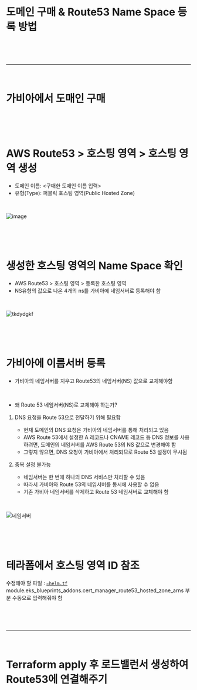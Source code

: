 # 도메인 구매 & Route53 Name Space 등록 방법

<br>
<br>
<br>

---

<br>

# 가비아에서 도매인 구매

<br>
<br>
<br>

# AWS Route53 > 호스팅 영역 > 호스팅 영역 생성

- 도메인 이름: <구매한 도매인 이름 입력> <br>
- 유형(Type): 퍼블릭 호스팅 영역(Public Hosted Zone)

<br>

![image](https://github.com/user-attachments/assets/16b1fb59-7684-4997-bd0e-e6a30c410cb6)

<br>
<br>
<br>

# 생성한 호스팅 영역의 Name Space 확인

- AWS Route53 > 호스팅 영역 > 등록한 호스팅 영역 <br>
- NS유형의 값으로 나온 4개의 ns를 가비아에 네임서버로 등록해야 함

<br>

![tkdydgkf](https://github.com/user-attachments/assets/a18c49d8-b584-4dfb-a34c-dc52eaf8371f)

<br>
<br>
<br>

# 가비아에 이름서버 등록

- 가비아의 네임서버를 지우고 Route53의 네임서버(NS) 값으로 교체해야함 <br>

<br>

- 왜 Route 53 네임서버(NS)로 교체해야 하는가? <br>

1. DNS 요청을 Route 53으로 전달하기 위해 필요함 <br>
    - 현재 도메인의 DNS 요청은 가비아의 네임서버를 통해 처리되고 있음 <br>
    - AWS Route 53에서 설정한 A 레코드나 CNAME 레코드 등 DNS 정보를 사용하려면, 도메인의 네임서버를 AWS Route 53의 NS 값으로 변경해야 함 <br>
    - 그렇지 않으면, DNS 요청이 가비아에서 처리되므로 Route 53 설정이 무시됨 <br>

2. 중복 설정 불가능 <br>
    - 네임서버는 한 번에 하나의 DNS 서비스만 처리할 수 있음 <br>
    - 따라서 가비아와 Route 53의 네임서버를 동시에 사용할 수 없음 <br>
    - 기존 가비아 네임서버를 삭제하고 Route 53 네임서버로 교체해야 함 <br>

<br>

![네임서버](https://github.com/user-attachments/assets/cc447579-ed9b-4685-9246-e223a8fa5987)

<br>
<br>
<br>

# 테라폼에서 호스팅 영역 ID 참조

수정해야 할 파일 : [`✏️helm.tf`](https://github.com/hj-s18/terraform-aws/blob/09-addon/%E2%9C%8F%EF%B8%8Fhelm.tf) <br>
module.eks_blueprints_addons.cert_manager_route53_hosted_zone_arns 부분 수동으로 입력해줘야 함 <br>

<br>
<br>
<br>

---

<br>

# Terraform apply 후 로드밸런서 생성하여 Route53에 연결해주기

<br>
<br>
<br>


